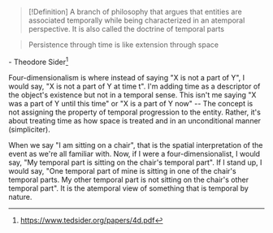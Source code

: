 >[!Definition]
>A branch of philosophy that argues that entities are associated temporally while being characterized in an atemporal perspective. It is also called the doctrine of temporal parts

> Persistence through time is like extension through space

\- Theodore Sider[^1]

Four-dimensionalism is where instead of saying "X is not a part of Y", I would say, "X is not a part of Y at time t". I'm adding time as a descriptor of the object's existence but not in a temporal sense. This isn't me saying "X was a part of Y until this time" or "X is a part of Y now" -- The concept is not assigning the property of temporal progression to the entity. Rather, it's about treating time as how space is treated and in an unconditional manner (simpliciter).

When we say "I am sitting on a chair", that is the spatial interpretation of the event as we're all familiar with. Now, if I were a four-dimensionalist, I would say, "My temporal part is sitting on the chair's temporal part". If I stand up, I would say, "One temporal part of mine is sitting in one of the chair's temporal parts. My other temporal part is not sitting on the chair's other temporal part". It is the atemporal view of something that is temporal by nature. 

[^1]: https://www.tedsider.org/papers/4d.pdf
